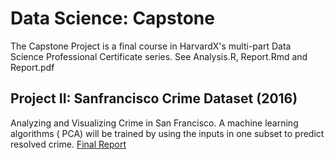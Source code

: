 # Data Science: Capstone 

The Capstone Project is a final course in HarvardX's multi-part Data Science Professional Certificate series. See Analysis.R, Report.Rmd and Report.pdf

## Project II: Sanfrancisco Crime Dataset (2016)
Analyzing and Visualizing Crime in San Francisco. A machine learning algorithms ( PCA) will be trained by using the inputs in one subset to predict resolved crime.
[Final Report](https://github.com/fidangasimova/SanfranciscoCrime/blob/main/Report.pdf)
